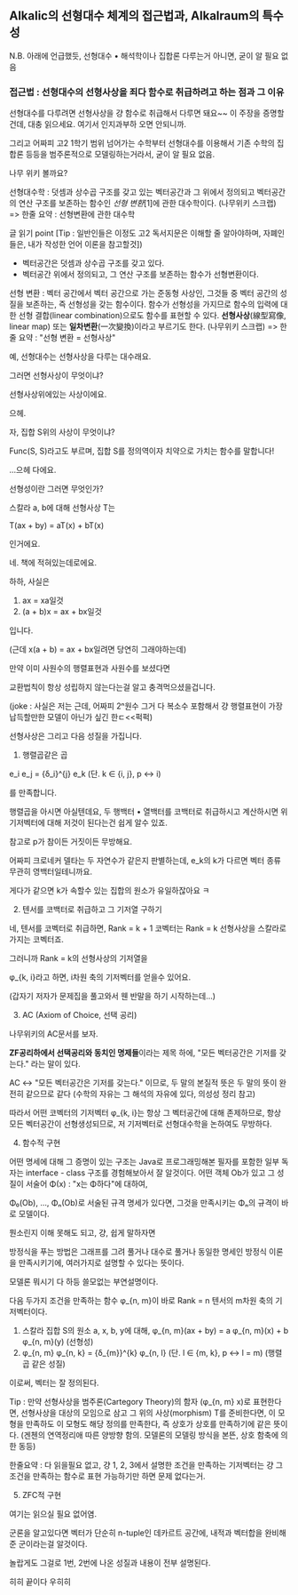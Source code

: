 ## Alkalic의 선형대수 체계의 접근법과, Alkalraum의 특수성

N.B. 아래에 언급했듯, 선형대수 • 해석학이나 집합론 다루는거 아니면, 굳이 알 필요 없음

### 접근법 : 선형대수의 선형사상을 죄다 함수로 취급하려고 하는 점과 그 이유

선형대수를 다루려면 선형사상을 걍 함수로 취급해서 다루면 돼요~~ 이 주장을 증명할건데, 대충 읽으세요. 여기서 인지과부하 오면 안되니까.

그리고 어짜피 고2 1학기 범위 넘어가는 수학부터 선형대수를 이용해서 기존 수학의 집합론 등등을 범주론적으로 모델링하는거라서, 굳이 알 필요 없음.

나무 위키 볼까요?

선형대수학 : 덧셈과 상수곱 구조를 갖고 있는 벡터공간과 그 위에서 정의되고 벡터공간의 연산 구조를 보존하는 함수인 *선형 변환*[1]에 관한 대수학이다. (나무위키 스크랩)
 => 한줄 요약 : 선형변환에 관한 대수학

글 읽기 point [Tip : 일반인들은 이정도 고2 독서지문은 이해할 줄 알아야하며, 자폐인들은, 내가 작성한 언어 이론을 참고할것])
 - 벡터공간은 덧셈과 상수곱 구조를 갖고 있다.
 - 벡터공간 위에서 정의되고, 그 연산 구조를 보존하는 함수가 선형변환이다.

선형 변환 : 벡터 공간에서 벡터 공간으로 가는 준동형 사상인, 그것들 중 벡터 공간의 성질을 보존하는, 즉 선형성을 갖는 함수이다. 함수가 선형성을 가지므로 함수의 입력에 대한 선형 결합(linear combination)으로도 함수를 표현할 수 있다. **선형사상**(線型寫像, linear map) 또는 **일차변환**(一次變換)이라고 부르기도 한다. (나무위키 스크랩)
 => 한줄 요약 : "선형 변환 = 선형사상"

예, 선형대수는 선형사상을 다루는 대수래요.

그러면 선형사상이 무엇이냐?

선형사상위에있는 사상이에요.

으헤.

자, 집합 S위의 사상이 무엇이냐?

Func(S, S)라고도 부르며, 집합 S를 정의역이자 치약으로 가치는 함수를 말합니다!

...으헤 다에요.

선형성이란 그러면 무엇인가?

스칼라 a, b에 대해 선형사상 T는

T(ax + by) = aT(x) + bT(x)

인거에요.

네. 책에 적혀있는데로에요.

하하, 사실은

1. ax = xa일것
2. (a + b)x = ax + bx일것

입니다.

(근데 x(a + b) = ax + bx일려면 당연히 그래야하는데)

만약 이미 사원수의 행렬표현과 사원수를 보셨다면

교환법칙이 항상 성립하지 않는다는걸 알고 충격먹으셨을겁니다.

(joke : 사실은 저는 근데, 어짜피 2ⁿ원수 그거 다 복소수 포함해서 걍 행렬표현이 가장 납득할만한 모델이 아닌가 싶긴 한ㄷ<<퍽퍽)

선형사상은 그리고 다음 성질을 가집니다.

1. 행렬곱같은 곱

e_i e_j = {δ_i}^{j} e_k (단. k ∈ {i, j}, p ↔ i)

를 만족합니다.

행렬곱을 아시면 아실텐데요, 두 행백터 • 열백터를 코백터로 취급하시고 계산하시면 위 기저벡터에 대해 저것이 된다는건 쉽게 알수 있죠.

참고로 p가 참이든 거짓이든 무방해요.

어짜피 크로네커 델타는 두 자연수가 같은지 판별하는데, e_k의 k가 다르면 벡터 종류 무관히 영백터일테니까요. 

게다가 같으면 k가 속할수 있는 집합의 원소가 유일하잖아요 ㅋ

2. 텐서를 코백터로 취급하고 그 기저열 구하기

네, 텐서를 코벡터로 취급하면, Rank = k + 1 코벡터는 Rank = k 선형사상을 스칼라로 가지는 코벡터죠.

그러니까 Rank = k의 선형사상의 기저열을

φ_{k, i}라고 하면, i차원 축의 기저벡터를 얻을수 있어요.

(갑자기 저자가 문제집을 풀고와서 웬 반말을 하기 시작하는데...)

3. AC (Axiom of Choice, 선택 공리)

나무위키의 AC문서를 보자.

**ZF공리하에서 선택공리와 동치인 명제들**이라는 제목 하에, "모든 벡터공간은 기저를 갖는다." 라는 말이 있다.

AC ↔ "모든 벡터공간은 기저를 갖는다." 이므로, 두 말의 본질적 뜻은 두 말의 뜻이 완전히 같으므로 같다 (수학의 자유는 그 해석의 자유에 있다, 의성성 정리 참고)

따라서 어떤 코벡터의 기저벡터 φ_{k, i}는 항상 그 벡터공간에 대해 존제하므로, 항상 모든 벡터공간이 선형생성되므로, 저 기저벡터로 선형대수학을 논하여도 무방하다.

4. 함수적 구현

어떤 명세에 대해 그 증명이 있는 구조는 Java로 프로그래밍해본 필자를 포함한 일부 독자는 interface - class 구조를 경험해보아서 잘 알것이다.
어떤 객체 Ob가 있고 그 성질이 서술어 Φ(x) : "x는 Φ하다"에 대하여,

Φ₀(Ob), ..., Φₙ(Ob)로 서술된 규격 명세가 있다면,
그것을 만족시키는 Φₙ의 규격이 바로 모델이다.

뭔소린지 이해 못해도 되고, 걍, 쉽게 말하자면

방정식을 푸는 방법은 그래프를 그려 풀거나 대수로 풀거나 동일한 명세인 방정식 이론을 만족시키기에, 여러가지로 설명할 수 있다는 뜻이다.

모델론 뭐시기 다 하등 쓸모없는 부연설명이다.

다음 두가지 조건을 만족하는 함수 φ_{n, m}이 바로 Rank = n 텐서의 m차원 축의 기저벡터이다.

1. 스칼라 집합 S의 원소 a, x, b, y에 대해, φ_{n, m}(ax + by) = a φ_{n, m}(x) + b φ_{n, m}(y) (선형성)
2. φ_{n, m} φ_{n, k} = {δ_{m}}^{k} φ_{n, l} (단. l ∈ {m, k}, p ↔ l = m) (행렬곱 같은 성질)

이로써, 벡터는 잘 정의된다.

Tip : 만약 선형사상을 범주론(Cartegory Theory)의 함자 (φ_{n, m} x)로 표현한다면, 선형사상을 대상의 모임으로 삼고 그 위의 사상(morphism) T를 준비한다면, 이 모형을 만족하도 이 모형도 해당 정의를 만족한다, 즉 상호가 상호를 만족하기에 같은 뜻이다. (겐첸의 연역정리애 따른 양방향 함의. 모델론의 모델링 방식을 본뜬, 상호 함축에 의한 동등) 

한줄요약 : 다 읽을필요 없고, 걍 1, 2, 3에서 설명한 조건을 만족하는 기저벡터는 걍 그 조건을 만족하는 함수로 표현 가능하기만 하면 문제 없다는거.

5. ZFC적 구현

여기는 읽으실 필요 없어염.

군론을 알고있다면 벡터가 단순히 n-tuple인 데카르트 공간에, 내적과 벡터합을 완비해준 군이라는걸 알것이다.

놀랍게도 그걸로 1번, 2번에 나온 성질과 내용이 전부 설명된다.

히히 끝이다 우히히